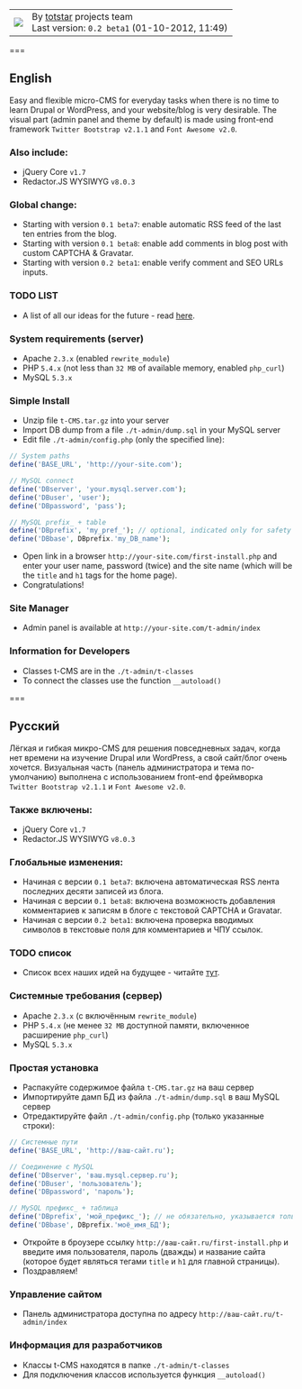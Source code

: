 <table>
<tbody>
<tr>
<td><img src="https://raw.github.com/VikkyShostak/t-CMS/master/theme/img/t-cms-logo.png"></td>
<td>By <a href="http://totstar.ru" target="_blank">totstar</a> projects team<br />
Last version: <code>0.2 beta1</code> (01-10-2012, 11:49)</td>
</tr>
</tbody>
</table>

===

## English
Easy and flexible micro-CMS for everyday tasks when there is no time to learn Drupal or WordPress, and your 
website/blog is very desirable. The visual part (admin panel and theme by default) is made using front-end framework 
`Twitter Bootstrap v2.1.1` and `Font Awesome v2.0`.

### Also include:
* jQuery Core `v1.7`
* Redactor.JS WYSIWYG `v8.0.3`

### Global change:
* Starting with version `0.1 beta7`: enable automatic RSS feed of the last ten entries from the blog.
* Starting with version `0.1 beta8`: enable add comments in blog post with custom CAPTCHA & Gravatar.
* Starting with version `0.2 beta1`: enable verify comment and SEO URLs inputs.

### TODO LIST
* A list of all our ideas for the future - read [here](https://github.com/VikkyShostak/t-CMS/blob/master/TODOLIST.md#english).

### System requirements (server)
* Apache `2.3.x` (enabled `rewrite_module`)
* PHP `5.4.x` (not less than `32 MB` of available memory, enabled `php_curl`)
* MySQL `5.3.x`

### Simple Install
* Unzip file `t-CMS.tar.gz` into your server
* Import DB dump from a file `./t-admin/dump.sql` in your MySQL server
* Edit file `./t-admin/config.php` (only the specified line):

```php
// System paths
define('BASE_URL', 'http://your-site.com');

// MySQL connect
define('DBserver', 'your.mysql.server.com');
define('DBuser', 'user');
define('DBpassword', 'pass');

// MySQL prefix_ + table
define('DBprefix', 'my_pref_'); // optional, indicated only for safety
define('DBbase', DBprefix.'my_DB_name');
```
* Open link in a browser `http://your-site.com/first-install.php` and enter your user name, password (twice) and the 
site name (which will be the `title` and `h1` tags for the home page).
* Congratulations!

### Site Manager
* Admin panel is available at `http://your-site.com/t-admin/index`

### Information for Developers
* Classes t-CMS are in the `./t-admin/t-classes`
* To connect the classes use the function `__autoload()`

===

## Русский
Лёгкая и гибкая микро-CMS для решения повседневных задач, когда нет времени на изучение Drupal или WordPress, а свой 
сайт/блог очень хочется. Визуальная часть (панель администратора и тема по-умолчанию) выполнена с использованием 
front-end фреймворка `Twitter Bootstrap v2.1.1` и `Font Awesome v2.0`.

### Также включены:
* jQuery Core `v1.7`
* Redactor.JS WYSIWYG `v8.0.3`

### Глобальные изменения:
* Начиная с версии `0.1 beta7`: включена автоматическая RSS лента последних десяти записей из блога.
* Начиная с версии `0.1 beta8`: включена возможность добавления комментариев к записям в блоге с текстовой CAPTCHA и Gravatar.
* Начиная с версии `0.2 beta1`: включена проверка вводимых символов в текстовые поля для комментариев и ЧПУ ссылок.

### TODO список
* Список всех наших идей на будущее - читайте [тут](https://github.com/VikkyShostak/t-CMS/blob/master/TODOLIST.md#русский).

### Системные требования (сервер)
* Apache `2.3.x` (с включённым `rewrite_module`)
* PHP `5.4.x` (не менее `32 MB` доступной памяти, включенное расширение `php_curl`)
* MySQL `5.3.x`

### Простая установка
* Распакуйте содержимое файла `t-CMS.tar.gz` на ваш сервер
* Импортируйте дамп БД из файла `./t-admin/dump.sql` в ваш MySQL сервер
* Отредактируйте файл `./t-admin/config.php` (только указанные строки):

```php
// Системные пути 
define('BASE_URL', 'http://ваш-сайт.ru');

// Соединение с MySQL
define('DBserver', 'ваш.mysql.сервер.ru');
define('DBuser', 'пользователь');
define('DBpassword', 'пароль');

// MySQL префикс_ + таблица
define('DBprefix', 'мой_префикс_'); // не обязательно, указывается только в целях безопасности
define('DBbase', DBprefix.'моё_имя_БД');
```
* Откройте в броузере ссылку `http://ваш-сайт.ru/first-install.php` и введите имя пользователя, пароль (дважды) и 
название сайта (которое будет являться тегами `title` и `h1` для главной страницы).
* Поздравляем!

### Управление сайтом
* Панель администратора доступна по адресу `http://ваш-сайт.ru/t-admin/index`
 
### Информация для разработчиков
* Классы t-CMS находятся в папке `./t-admin/t-classes`
* Для подключения классов используется функция `__autoload()`